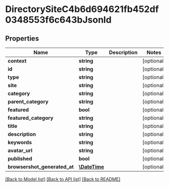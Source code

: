 # DirectorySiteC4b6d694621fb452df0348553f6c643bJsonld

## Properties
Name | Type | Description | Notes
------------ | ------------- | ------------- | -------------
**context** | **string** |  | [optional] 
**id** | **string** |  | [optional] 
**type** | **string** |  | [optional] 
**site** | **string** |  | [optional] 
**category** | **string** |  | [optional] 
**parent_category** | **string** |  | [optional] 
**featured** | **bool** |  | [optional] 
**featured_category** | **string** |  | [optional] 
**title** | **string** |  | [optional] 
**description** | **string** |  | [optional] 
**keywords** | **string** |  | [optional] 
**avatar_url** | **string** |  | [optional] 
**published** | **bool** |  | [optional] 
**browsershot_generated_at** | [**\DateTime**](\DateTime.md) |  | [optional] 

[[Back to Model list]](../../README.md#documentation-for-models) [[Back to API list]](../../README.md#documentation-for-api-endpoints) [[Back to README]](../../README.md)

